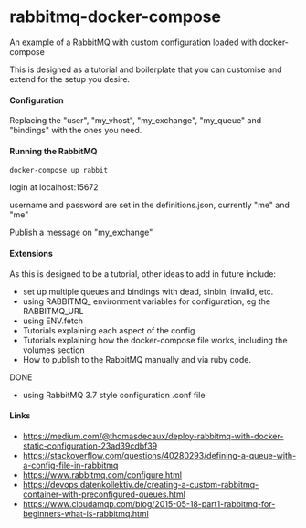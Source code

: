 # rabbitmq-docker-compose

An example of a RabbitMQ with custom configuration loaded with docker-compose

This is designed as a tutorial and boilerplate that you can customise and extend for the setup you desire.

#### Configuration

Replacing the "user", "my_vhost", "my_exchange", "my_queue" and "bindings" with the ones you need.

#### Running the RabbitMQ

`docker-compose up rabbit`

login at localhost:15672

username and password are set in the definitions.json, currently "me" and "me"

Publish a message on "my_exchange"

#### Extensions

As this is designed to be a tutorial, other ideas to add in future include:

* set up multiple queues and bindings with dead, sinbin, invalid, etc.
* using RABBITMQ_ environment variables for configuration, eg the RABBITMQ_URL
* using ENV.fetch
* Tutorials explaining each aspect of the config
* Tutorials explaining how the docker-compose file works, including the volumes section
* How to publish to the RabbitMQ manually and via ruby code.

DONE

* using RabbitMQ 3.7 style configuration .conf file

#### Links

* https://medium.com/@thomasdecaux/deploy-rabbitmq-with-docker-static-configuration-23ad39cdbf39
* https://stackoverflow.com/questions/40280293/defining-a-queue-with-a-config-file-in-rabbitmq
* https://www.rabbitmq.com/configure.html
* https://devops.datenkollektiv.de/creating-a-custom-rabbitmq-container-with-preconfigured-queues.html
* https://www.cloudamqp.com/blog/2015-05-18-part1-rabbitmq-for-beginners-what-is-rabbitmq.html
